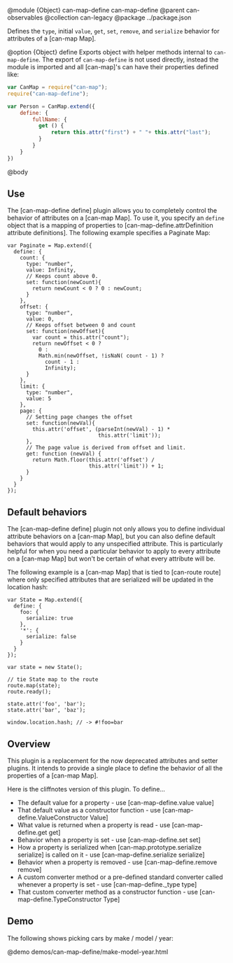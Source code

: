 @module {Object} can-map-define can-map-define
@parent can-observables
@collection can-legacy
@package ../package.json

Defines the
`type`, initial `value`, `get`, `set`, `remove`, and `serialize` behavior for attributes
of a [can-map Map].

@option {Object} define Exports object with helper methods internal to
`can-map-define`.  The export of `can-map-define` is not used directly, instead
the module is imported and all [can-map]'s can have their properties defined like:

```js
var CanMap = require("can-map");
require("can-map-define");

var Person = CanMap.extend({
    define: {
        fullName: {
          get () {
              return this.attr("first") + " "+ this.attr("last");
          }
        }
    }
})
```

@body

## Use

The [can-map-define define] plugin allows you to completely control the behavior
of attributes on a [can-map Map]. To use it, you specify
an `define` object that is a mapping of properties
to [can-map-define.attrDefinition attribute definitions]. The following example
specifies a Paginate Map:

    var Paginate = Map.extend({
      define: {
        count: {
          type: "number",
          value: Infinity,
          // Keeps count above 0.
          set: function(newCount){
            return newCount < 0 ? 0 : newCount;
          }
        },
        offset: {
          type: "number",
          value: 0,
          // Keeps offset between 0 and count
          set: function(newOffset){
            var count = this.attr("count");
            return newOffset < 0 ?
		      0 :
		      Math.min(newOffset, !isNaN( count - 1) ?
		        count - 1 :
		        Infinity);
          }
        },
        limit: {
          type: "number",
          value: 5
        },
        page: {
          // Setting page changes the offset
          set: function(newVal){
            this.attr('offset', (parseInt(newVal) - 1) *
                                 this.attr('limit'));
          },
          // The page value is derived from offset and limit.
          get: function (newVal) {
		    return Math.floor(this.attr('offset') /
		                      this.attr('limit')) + 1;
		  }
        }
      }
    });

## Default behaviors

The [can-map-define define] plugin not only allows you to define
individual attribute behaviors on a [can-map Map], but you can also define default
behaviors that would apply to any unspecified attribute. This is particularly
helpful for when you need a particular behavior to apply to every attribute on
a [can-map Map] but won't be certain of what every attribute will be.

The following example is a [can-map Map] that is tied to [can-route route] where only
specified attributes that are serialized will be updated in the location hash:

    var State = Map.extend({
      define: {
        foo: {
          serialize: true
        },
        '*': {
          serialize: false
        }
      }
    });

    var state = new State();

    // tie State map to the route
    route.map(state);
    route.ready();

    state.attr('foo', 'bar');
    state.attr('bar', 'baz');

    window.location.hash; // -> #!foo=bar


## Overview

This plugin is a replacement for the now deprecated attributes and setter plugins. It intends to provide a single place to define the behavior of all the properties of a [can-map Map].

Here is the cliffnotes version of this plugin.  To define...

* The default value for a property - use [can-map-define.value value]
* That default value as a constructor function - use [can-map-define.ValueConstructor Value]
* What value is returned when a property is read - use [can-map-define.get get]
* Behavior when a property is set - use [can-map-define.set set]
* How a property is serialized when [can-map.prototype.serialize serialize] is called on it - use [can-map-define.serialize serialize]
* Behavior when a property is removed - use [can-map-define.remove remove]
* A custom converter method or a pre-defined standard converter called whenever a property is set - use [can-map-define._type type]
* That custom converter method as a constructor function - use [can-map-define.TypeConstructor Type]

## Demo

The following shows picking cars by make / model / year:


@demo demos/can-map-define/make-model-year.html
